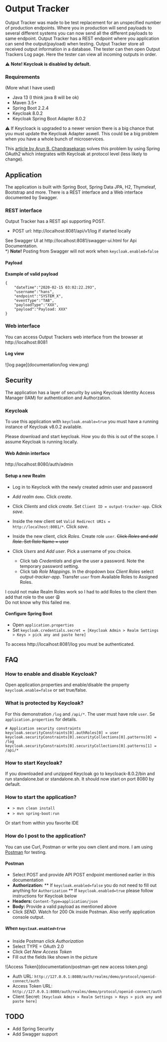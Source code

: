 # Output Tracker
Output Tracker was made to be test replacement for an unspecified number of production endpoints. Where you in 
production will send payloads to several different systems you can now send all the different payloads to same 
endpoint. Output Tracker has a REST endpoint where you application can send the output(payload) when testing. 
Output Tracker store all received output information in a database. The tester can then open Output Trackers 
Log page. Here the tester can view all incoming outputs in order. 

:warning: **Note! Keycloak is disabled by default.**

### Requirements
(More what I have used)
* Java 13 (I think java 8 will be ok)
* Maven 3.5+
* Spring Boot 2.2.4
* Keycloak 8.0.2
* Keycloak Spring Boot Adapter 8.0.2

:warning: If Keycloack is upgraded to a newer version there is a big chance that you must update
the Keycloak Adapter aswell. This could be a big problem when you have a whole bunch of microservices.

This [article by Arun B. Chandrasekaran](https://medium.com/@bcarunmail/securing-rest-api-using-keycloak-and-spring-oauth2-6ddf3a1efcc2)
solves this problem by using Spring OAuth2 which integrates with Keycloak at protocol level (less likely to change).


## Application
The application is built with Spring Boot, Spring Data JPA, H2, Thymeleaf, Bootstrap and more.
There is a REST interface and a Web interface documented by Swagger.

### REST interface
Output Tracker has a REST api supporting POST. 
* POST url: http://localhost:8081/api/v1/log if started locally

See Swagger UI at http://localhost:8081/swagger-ui.html for Api Documentation.\
*) **Note!** Posting from Swagger will not work when `keycloak.enabled=false`

#### Payload
**Example of valid payload**
```
{
	"dateTime":"2020-02-15 03:02:22.293",
	"username":"hans",
	"endpoint":"SYSTEM_X",
	"eventType":"TAB",
	"payloadType":"XXX",
	"payload":"Payload: XXX"
}
```
 
### Web interface
You can access Output Trackers web interface from the browser at http://localhost:8081
  
#### Log view
![log page](documentation/log view.png)
 
## Security
The application has a layer of security by using Keycloak Identity Access Manager (IAM) for authentication and 
Authorzation.

### Keycloak
To use this application with `keycloak.enable=true` you must have a running instance of Keycloak v8.0.2 available.

Please download and start keycloak. 
How you do this is out of the scope. I assume Keycloak is running locally.
  
#### Web Admin interface
http://localhost:8080/auth/admin

#### Setup a new Realm
* Log in to Keyclock with the newly created admin user and password
* _Add realm_ `demo`. Click _create_. 
* Click _Clients_ and click _create_. Set `Client ID = output-tracker-app`. Click _save_. 
* Inside the new client set `Valid Redirect URIs = http://localhost:8081/*`. Click _save_.
* Inside the new client, click _Roles_. Create role ```user```. ~~Click _Roles_ and _add Role_. Set Role Name = user~~

* Click _Users_ and _Add user_. Pick a username of you choice.
  * Click tab _Credentials_ and give the user a password. Note the temporary password setting.
  * Click tab _Role Mappings_. In the dropdown box _Client Roles_ select _output-tracker-app_. Transfer `user` from Available Roles to Assigned Roles.

I could not make Realm Roles work so I had to add Roles to the client then add that role to the user :weary: \
Do not know why this failed me.

#### Configure Spring Boot 
* Open `application.properties`
* Set `keycloak.credentials.secret = [Keycloak Admin > Realm Settings > Keys > pick any and paste here]`

To access http://localhost:8081/log you must be authenticated.
 
 
## FAQ

### How to enable and disable Keycloak?
Open application.properties and enable/disable the property `keycloak.enable=false` or set true/false.

### What is protected by Keycloak?
For this demonstration `/log` and `/api/*`. The user must have role `user`.
Se `application.properties` for details. 
```
# Application security constraints
keycloak.securityConstraints[0].authRoles[0] = user
keycloak.securityConstraints[0].securityCollections[0].patterns[0] = /log
keycloak.securityConstraints[0].securityCollections[0].patterns[1] = /api/*
```
### How to start Keycloak?
If you downloaded and unzipped Keycloak go to keycloack-8.0.2/bin and run standalone.bat or standalone.sh.
It should now start on port 8080 by default.

### How to start the application?
* `> mvn clean install`
* `> mvn spring-boot:run`

Or start from within you favorite IDE

### How do I post to the application?
You can use Curl, Postman or write you own client and more. 
I am using [Postman](https://www.postman.com/downloads/) for testing.

#### Postman
* Select POST and provide API POST endpoint mentioned earlier in this documentation
* **Authorization:** 
** If `keycloak.enabled=false` you do not need to fill out anything for `Authorization`
** If `keycloak.enabled=true` please follow instructions for Keycloak below
* **Headers:** `Content-Type=application/json`
* **Body:** Provide a valid payload as mentioned above
* Click _SEND_. Watch for 200 Ok inside Postman. Also verify application console output.

##### When `keycloak.enabled=true`
* Inside Postman click _Authorization_
* Select TYPE = OAuth 2.0
* Click _Get New Access Token_
* Fill out the fields like shown in the picture

![Access Token](documentation/postman-get new access token.png)
* Auth URL: `http://127.0.0.1:8080/auth/realms/demo/protocol/openid-connect/auth`
* Access Token URL: `http://127.0.0.1:8080/auth/realms/demo/protocol/openid-connect/auth`
* Client Secret: `[Keycloak Admin > Realm Settings > Keys > pick any and paste here]`

## TODO
* Add Spring Security
* Add Swagger support

